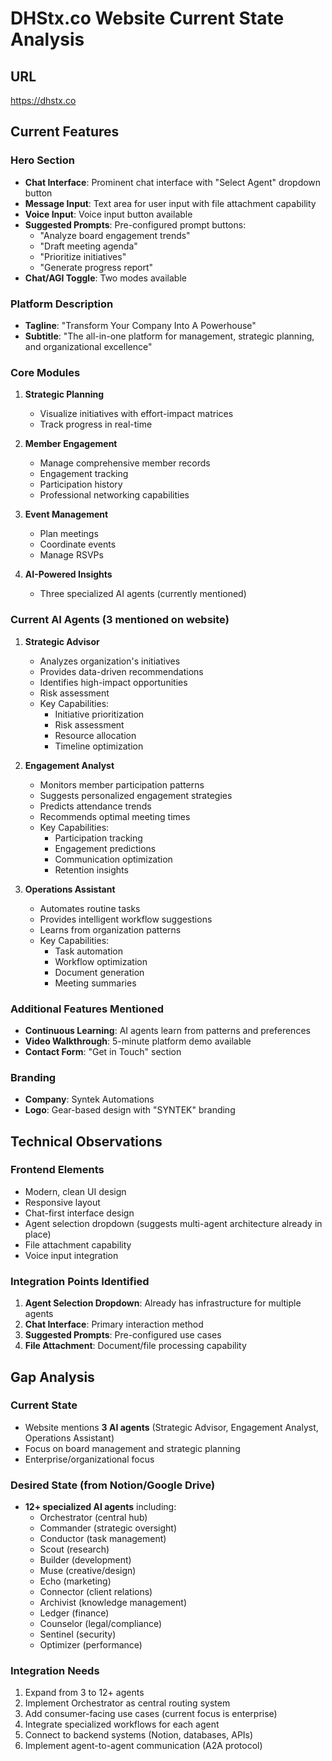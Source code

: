 # DHStx.co Website Current State Analysis

## URL
https://dhstx.co

## Current Features

### Hero Section
- **Chat Interface**: Prominent chat interface with "Select Agent" dropdown button
- **Message Input**: Text area for user input with file attachment capability
- **Voice Input**: Voice input button available
- **Suggested Prompts**: Pre-configured prompt buttons:
  - "Analyze board engagement trends"
  - "Draft meeting agenda"
  - "Prioritize initiatives"
  - "Generate progress report"
- **Chat/AGI Toggle**: Two modes available

### Platform Description
- **Tagline**: "Transform Your Company Into A Powerhouse"
- **Subtitle**: "The all-in-one platform for management, strategic planning, and organizational excellence"

### Core Modules

1. **Strategic Planning**
   - Visualize initiatives with effort-impact matrices
   - Track progress in real-time

2. **Member Engagement**
   - Manage comprehensive member records
   - Engagement tracking
   - Participation history
   - Professional networking capabilities

3. **Event Management**
   - Plan meetings
   - Coordinate events
   - Manage RSVPs

4. **AI-Powered Insights**
   - Three specialized AI agents (currently mentioned)

### Current AI Agents (3 mentioned on website)

1. **Strategic Advisor**
   - Analyzes organization's initiatives
   - Provides data-driven recommendations
   - Identifies high-impact opportunities
   - Risk assessment
   - Key Capabilities:
     - Initiative prioritization
     - Risk assessment
     - Resource allocation
     - Timeline optimization

2. **Engagement Analyst**
   - Monitors member participation patterns
   - Suggests personalized engagement strategies
   - Predicts attendance trends
   - Recommends optimal meeting times
   - Key Capabilities:
     - Participation tracking
     - Engagement predictions
     - Communication optimization
     - Retention insights

3. **Operations Assistant**
   - Automates routine tasks
   - Provides intelligent workflow suggestions
   - Learns from organization patterns
   - Key Capabilities:
     - Task automation
     - Workflow optimization
     - Document generation
     - Meeting summaries

### Additional Features Mentioned
- **Continuous Learning**: AI agents learn from patterns and preferences
- **Video Walkthrough**: 5-minute platform demo available
- **Contact Form**: "Get in Touch" section

### Branding
- **Company**: Syntek Automations
- **Logo**: Gear-based design with "SYNTEK" branding

## Technical Observations

### Frontend Elements
- Modern, clean UI design
- Responsive layout
- Chat-first interface design
- Agent selection dropdown (suggests multi-agent architecture already in place)
- File attachment capability
- Voice input integration

### Integration Points Identified
1. **Agent Selection Dropdown**: Already has infrastructure for multiple agents
2. **Chat Interface**: Primary interaction method
3. **Suggested Prompts**: Pre-configured use cases
4. **File Attachment**: Document/file processing capability

## Gap Analysis

### Current State
- Website mentions **3 AI agents** (Strategic Advisor, Engagement Analyst, Operations Assistant)
- Focus on board management and strategic planning
- Enterprise/organizational focus

### Desired State (from Notion/Google Drive)
- **12+ specialized AI agents** including:
  - Orchestrator (central hub)
  - Commander (strategic oversight)
  - Conductor (task management)
  - Scout (research)
  - Builder (development)
  - Muse (creative/design)
  - Echo (marketing)
  - Connector (client relations)
  - Archivist (knowledge management)
  - Ledger (finance)
  - Counselor (legal/compliance)
  - Sentinel (security)
  - Optimizer (performance)

### Integration Needs
1. Expand from 3 to 12+ agents
2. Implement Orchestrator as central routing system
3. Add consumer-facing use cases (current focus is enterprise)
4. Integrate specialized workflows for each agent
5. Connect to backend systems (Notion, databases, APIs)
6. Implement agent-to-agent communication (A2A protocol)

